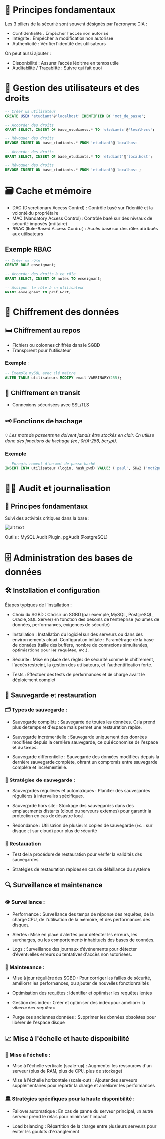 # 📘 Principes fondamentaux
Les 3 piliers de la sécurité sont souvent désignés par l’acronyme CIA :
- Confidentialité : Empêcher l'accès non autorisé
- Intégrité : Empêcher la modification non autorisée
- Authenticité : Vérifier l'identité des utilisateurs

On peut aussi ajouter : 
- Disponibilité : Assurer l’accès légitime en temps utile
- Auditabilité / Traçabilité : Suivre qui fait quoi


# 👥 Gestion des utilisateurs et des droits
```sql
-- Créer un utilisateur 
CREATE USER 'etudiant'@'localhost' IDENTIFIED BY 'mot_de_passe';

-- Accorder des droits 
GRANT SELECT, INSERT ON base_etudiants.* TO 'etudiants'@'localhost';

-- Révoquer des droits 
REVOKE INSERT ON base_etudiants.* FROM 'etudiant'@'localhost'

-- Accorder des droits 
GRANT SELECT, INSERT ON base_etudiants.* TO 'etudiant'@'localhost';

-- Révoquer des droits 
REVOKE INSERT ON base_etudiants.* FROM 'etudiant'@'localhost';
```

# 🗃️ Cache et mémoire

- DAC (Discretionary Access Control) : Contrôle basé sur l’identité et la volonté du propriétaire
- MAC (Mandatory Access Control) : Contrôle basé sur des niveaux de sécurité imposés (militaire)
- RBAC (Role-Based Access Control) : Accès basé sur des rôles attribués aux utilisateurs

## Exemple RBAC 
```sql
-- Créer un rôle 
CREATE ROLE enseignant; 

-- Accorder des droits à ce rôle
GRANT SELECT, INSERT ON notes TO enseignant;

-- Assigner le rôle à un utilisateur 
GRANT enseignant TO prof_Fort;
```

# 🔐 Chiffrement des données 

## 🛏️ Chiffrement au repos 
- Fichiers ou colonnes chiffrés dans le SGBD
- Transparent pour l'utilisateur 
  
### Exemple : 
```sql
-- Exemple mySQL avec clé maître
ALTER TABLE utilisateurs MODIFY email VARBINARY(255);
```

## 🚀 Chiffrement en transit
- Connexions sécurisées avec SSL/TLS

## 🗝️ Fonctions de hachage 
💡 *Les mots de passents ne doivent jamais être stockés en clair. On utilise donc des fonctions de hachage (ex ; SHA-256, bcrypt).*

### Exemple 
```sql
-- Enregistrement d'un mot de passe haché 
INSERT INTO utilisateur (login, hash_pwd) VALUES ('paul', SHA2 ('mot2passe',256))
```

# 🕵️‍♂️ Audit et journalisation 

## 📘 Principes fondamentaux 

Suivi des activités critiques dans la base : 

![alt text](Images/Journalisation.png)

Outils : MySQL Audit Plugin, pgAudit (PostgreSQL)

# 🗄️ Administration des bases de données 

## 🛠️ Installation et configuration 

Étapes typiques de l’installation :  

- Choix du SGBD : Choisir un SGBD (par exemple, MySQL, PostgreSQL, Oracle, SQL Server) en fonction des besoins de l'entreprise (volumes de données, performances, exigences de sécurité).  

- Installation : Installation du logiciel sur des serveurs ou dans des environnements cloud.
Configuration initiale : Paramétrage de la base de données (taille des buffers, nombre de connexions simultanées, optimisations pour les requêtes, etc.).  

- Sécurité : Mise en place des règles de sécurité comme le chiffrement, l'accès restreint, la gestion des utilisateurs, et l'authentification forte.  
 
- Tests : Effectuer des tests de performances et de charge avant le déploiement complet

## 💾 Sauvegarde et restauration 

### 🗂️ Types de sauvegarde :  

- Sauvegarde complète : Sauvegarde de toutes les données. Cela prend plus de temps et d'espace mais permet une restauration rapide.  
  
- Sauvegarde incrémentielle : Sauvegarde uniquement des données modifiées depuis la dernière sauvegarde, ce qui économise de l'espace et du temps.  

- Sauvegarde différentielle : Sauvegarde des données modifiées depuis la dernière sauvegarde complète, offrant un compromis entre sauvegarde complète et incrémentielle.  

### 🧠 Stratégies de sauvegarde :  

- Sauvegardes régulières et automatiques : Planifier des sauvegardes régulières à intervalles spécifiques.  
  
- Sauvegarde hors site : Stockage des sauvegardes dans des emplacements distants (cloud ou serveurs externes) pour garantir la protection en cas de désastre local.  

- Redondance : Utilisation de plusieurs copies de sauvegarde (ex. : sur disque et sur cloud) pour plus de sécurité

### 🔄 Restauration 

- Test de la procédure de restauration pour vérifer la validités des sauvegardes  
  
- Stratégies de restauration rapides en cas de défaillance du système

## 🔍 Surveillance et maintenance 

### 👁️ Surveillance :  

- Performance : Surveillance des temps de réponse des requêtes, de la charge CPU, de l'utilisation de la mémoire, et des performances des disques.  
  
- Alertes : Mise en place d’alertes pour détecter les erreurs, les surcharges, ou les comportements inhabituels des bases de données.  

- Logs : Surveillance des journaux d’événements pour détecter d’éventuelles erreurs ou tentatives d'accès non autorisées. 


### 🧰 Maintenance : 

- Mise à jour régulière des SGBD : Pour corriger les failles de sécurité, améliorer les performances, ou ajouter de nouvelles fonctionnalités

- Optimisation des requêtes : Identifier et optimiser les requêtes lentes

- Gestion des index : Créer et optimiser des index pour améliorer la vitesse des requêtes
  
- Purge des anciennes données : Supprimer les données obsolètes pour libérer de l'espace disque


## 📈 Mise à l'échelle et haute disponibilité

### 📏 Mise à l'échelle : 

- Mise à l'échelle verticale (scale-up) : Augmenter les ressources d'un serveur (plus de RAM, plus de CPU, plus de stockage)  


- Mise à l'échelle horizontale (scale-out) : Ajouter des serveurs supplémentaires pour répartir la charge et améliorer les performances

### 🏛️ Stratégies spécifiques pour la haute disponibilité :  

- Failover automatique : En cas de panne du serveur principal, un autre serveur prend le relais pour minimiser l'impact


- Load balancing : Répartition de la charge entre plusieurs serveurs pour éviter les goulots d'étranglement
